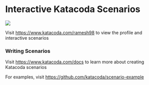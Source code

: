 # Interactive Katacoda Scenarios

[![](http://shields.katacoda.com/katacoda/ramesh98/count.svg)](https://www.katacoda.com/ramesh98 "Get your profile on Katacoda.com")

Visit https://www.katacoda.com/ramesh98 to view the profile and interactive scenarios

### Writing Scenarios
Visit https://www.katacoda.com/docs to learn more about creating Katacoda scenarios

For examples, visit https://github.com/katacoda/scenario-example

